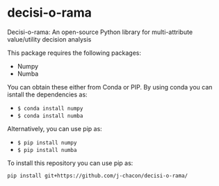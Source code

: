 # decisi-o-rama
Decisi-o-rama: An open-source Python library for multi-attribute value/utility decision analysis

This package requires the following packages:

- Numpy
- Numba

You can obtain these either from Conda or PIP. By using conda you can isntall the dependencies as:

- `$ conda install numpy`
- `$ conda install numba`

Alternatively, you can use pip as:

- `$ pip install numpy`
- `$ pip install numba`

To install this repository you can use pip as:

`pip install git+https://github.com/j-chacon/decisi-o-rama/`
